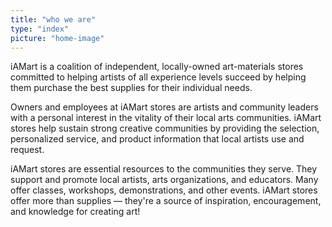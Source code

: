 ```yaml
---
title: "who we are"
type: "index"
picture: "home-image"
---
```


iAMart is a coalition of independent, locally-owned art-materials stores committed to helping artists of all experience levels succeed by helping them purchase the best supplies for their individual needs.

Owners and employees at iAMart stores are artists and community leaders with a personal interest in the vitality of their local arts communities. iAMart stores help sustain strong creative communities by providing the selection, personalized service, and product information that local artists use and request.

iAMart stores are essential resources to the communities they serve. They support and promote local artists, arts organizations, and educators. Many offer classes, workshops, demonstrations, and other events. iAMart stores offer more than supplies — they're a source of inspiration, encouragement, and knowledge for creating art!
